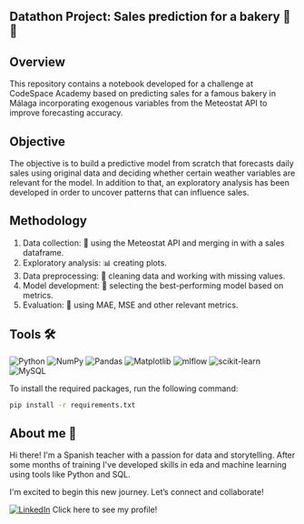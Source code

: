 ## Datathon Project: Sales prediction for a bakery 🥖✨ 

## Overview
This repository contains a notebook developed for a challenge at CodeSpace Academy based on predicting sales for a famous bakery in Málaga incorporating exogenous variables from the Meteostat API to improve forecasting accuracy.

## Objective
The objective is to build a predictive model from scratch that forecasts daily sales using original data and deciding whether certain weather variables are relevant for the model. In addition to that, an exploratory analysis has been developed in order to uncover patterns that can influence sales.

## Methodology
1. Data collection: 📡 using the Meteostat API and merging in with a sales dataframe.
2. Exploratory analysis: 📊 creating plots.
3. Data preprocessing: 🧹 cleaning data and working with missing values. 
4. Model development: 🤖 selecting the best-performing model based on metrics. 
5. Evaluation: 🧮 using MAE, MSE and other relevant metrics.

## Tools 🛠️
![Python](https://img.shields.io/badge/python-3670A0?style=for-the-badge&logo=python&logoColor=ffdd54) ![NumPy](https://img.shields.io/badge/numpy-%23013243.svg?style=for-the-badge&logo=numpy&logoColor=white) ![Pandas](https://img.shields.io/badge/pandas-%23150458.svg?style=for-the-badge&logo=pandas&logoColor=white) ![Matplotlib](https://img.shields.io/badge/Matplotlib-%23ffffff.svg?style=for-the-badge&logo=Matplotlib&logoColor=black) ![mlflow](https://img.shields.io/badge/mlflow-%23d9ead3.svg?style=for-the-badge&logo=numpy&logoColor=blue) ![scikit-learn](https://img.shields.io/badge/scikit--learn-%23F7931E.svg?style=for-the-badge&logo=scikit-learn&logoColor=white) ![MySQL](https://img.shields.io/badge/mysql-4479A1.svg?style=for-the-badge&logo=mysql&logoColor=white)

To install the required packages, run the following command:

```bash
pip install -r requirements.txt
```

## About me 👋
Hi there! I'm a Spanish teacher with a passion for data and storytelling. After some months of training I've developed skills in eda and machine learning using tools like Python and SQL.

I'm excited to begin this new journey. Let’s connect and collaborate!  

[![LinkedIn](https://img.shields.io/badge/LinkedIn-Profile-blue?logo=linkedin)](https://www.https://www.linkedin.com/in/marina-fernandez-data-analyst/) Click here to see my profile!


